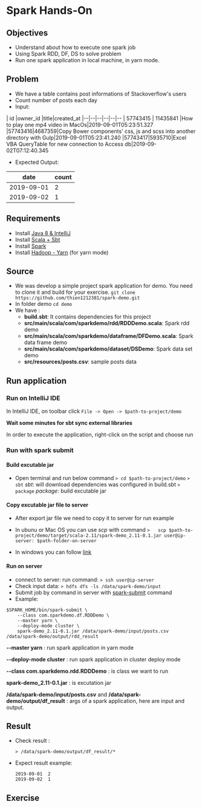 
# Spark Hands-On 
## Objectives
- Understand about how to execute one spark job
- Using Spark RDD, DF, DS to solve problem
- Run one spark application in local machine, in yarn mode.

## Problem
- We have a table contains post informations of Stackoverflow's users
- Count number of posts each day
- Input:

| id |owner_id  |title|created_at
|--|--|--|--|--|--
| 57743415 | 11435841 |How to play one mp4 video in MacOs|2019-09-01T05:23:51.327
|57743416|4687359|Copy Bower components' css, js and scss into another directory with Gulp|2019-09-01T05:23:41.240
|57743417|5935710|Excel VBA QueryTable for new connection to Access db|2019-09-02T07:12:40.345

- Expected Output:
 
| date |count
|--|--
| 2019-09-01 | 2
| 2019-09-02 | 1

## Requirements
- Install [Java 8 & IntelliJ](https://github.com/TranHuuBao/mapreduce-demo/blob/master/setup-env.md)
- Install [Scala + Sbt](https://github.com/thien1212381/spark-demo/blob/master/scala_sbt_installation.md)
- Install [Spark](https://github.com/thien1212381/spark-demo/blob/master/spark_installation.md)
- Install [Hadoop - Yarn](https://github.com/vinhdangphuc/hands-on/blob/master/hands-on/hadoop.md) (for yarn mode)


## Source
- We was develop a simple project spark application for demo. You need to clone it and build for your exercise.
``` git clone https://github.com/thien1212381/spark-demo.git ```
- In folder demo
``` cd demo ```
- We have :
    - **build.sbt**: It contains dependencies for this project
    - **src/main/scala/com/sparkdemo/rdd/RDDDemo.scala**:  Spark rdd demo
    - **src/main/scala/com/sparkdemo/dataframe/DFDemo.scala**:  Spark data frame demo
    - **src/main/scala/com/sparkdemo/dataset/DSDemo**:  Spark data set demo
    - **src/resources/posts.csv**: sample posts data

## Run application
### Run on IntelliJ IDE 
In IntelliJ IDE, on toolbar click ```File -> Open -> $path-to-project/demo```

**Wait some minutes for sbt sync external libraries**

In order to execute the application, right-click on the script and choose run

### Run with spark submit
#### Build excutable jar
- Open terminal and run below command 
```> cd $path-to-project/demo```
```> sbt```
*sbt*: will download dependencies was configured in build.sbt
```> package```
*package*:  build excutable jar

#### Copy excutable jar file to server
- After export jar file we need to copy it to server for run example
- In ubunu or Mac OS you  can use *scp* with command
	``` >	scp $path-to-project/demo/target/scala-2.11/spark-demo_2.11-0.1.jar user@ip-server: $path-folder-on-server ```

- In windows you can follow [link](https://success.tanaza.com/s/article/How-to-use-SCP-command-on-Windows)

#### Run on server
- connect to server: run command:
	```> ssh user@ip-server```
- Check input data:
``` > hdfs dfs -ls /data/spark-demo/input ```
- Submit job by command in server with [spark-submit](https://spark.apache.org/docs/latest/running-on-yarn.html) command
- Example:
  
```
$SPARK_HOME/bin/spark-submit \
    --class com.sparkdemo.df.RDDDemo \
    --master yarn \
    --deploy-mode cluster \
    spark-demo_2.11-0.1.jar /data/spark-demo/input/posts.csv /data/spark-demo/output/rdd_result
```

**--master yarn** : run spark application in yarn mode

**--deploy-mode cluster** : run spark application in cluster deploy mode

**--class com.sparkdemo.rdd.RDDDemo** : is class we want to run

**spark-demo_2.11-0.1.jar** : is excutation jar

**/data/spark-demo/input/posts.csv** and **/data/spark-demo/output/df_result** : args of a spark application, here are input and output.

## Result
- Check result : 
	```
	> /data/spark-demo/output/df_result/*
	 ```
- Expect result example:
    ```
    2019-09-01  2
    2019-09-02  1 
    ```

## Exercise


